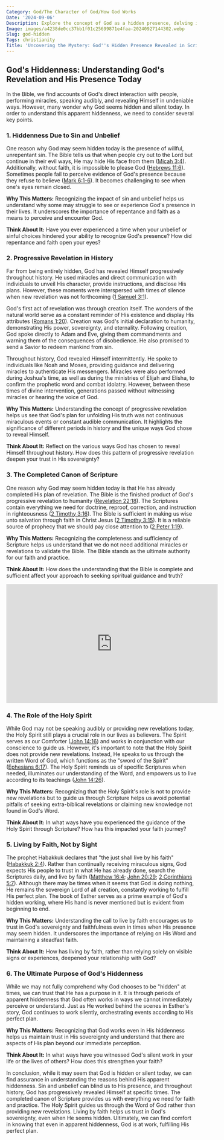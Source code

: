 ```yaml
---
Category: God/The Character of God/How God Works
Date: '2024-09-06'
Description: Explore the concept of God as a hidden presence, delving into the complexities of faith and existence in this thought-provoking article.
Image: images/a4238de0cc37bb1f01c25699871e4faa-20240927144302.webp
Slug: god-hidden
Tags: christianity
Title: 'Uncovering the Mystery: God''s Hidden Presence Revealed in Scripture'
---
```


## God's Hiddenness: Understanding God's Revelation and His Presence Today

In the Bible, we find accounts of God's direct interaction with people, performing miracles, speaking audibly, and revealing Himself in undeniable ways. However, many wonder why God seems hidden and silent today. In order to understand this apparent hiddenness, we need to consider several key points.

### 1. Hiddenness Due to Sin and Unbelief

One reason why God may seem hidden today is the presence of willful, unrepentant sin. The Bible tells us that when people cry out to the Lord but continue in their evil ways, He may hide His face from them ([Micah 3:4](https://www.bibleref.com/Micah/3/Micah-3-4.html)). Additionally, without faith, it is impossible to please God ([Hebrews 11:6](https://www.bibleref.com/Hebrews/11/Hebrews-11-6.html)). Sometimes people fail to perceive evidence of God's presence because they refuse to believe ([Mark 6:1-6](https://www.bibleref.com/Mark/6/Mark-6-1.html)). It becomes challenging to see when one's eyes remain closed.

**Why This Matters:** Recognizing the impact of sin and unbelief helps us understand why some may struggle to see or experience God's presence in their lives. It underscores the importance of repentance and faith as a means to perceive and encounter God.

**Think About It:** Have you ever experienced a time when your unbelief or sinful choices hindered your ability to recognize God's presence? How did repentance and faith open your eyes?

### 2. Progressive Revelation in History

Far from being entirely hidden, God has revealed Himself progressively throughout history. He used miracles and direct communication with individuals to unveil His character, provide instructions, and disclose His plans. However, these moments were interspersed with times of silence when new revelation was not forthcoming ([1 Samuel 3:1](https://www.bibleref.com/1-Samuel/3/1-Samuel-3-1.html)).

God's first act of revelation was through creation itself. The wonders of the natural world serve as a constant reminder of His existence and display His attributes ([Romans 1:20](https://www.bibleref.com/Romans/1/Romans-1-20.html)). Creation was God's initial declaration to humanity, demonstrating His power, sovereignty, and eternality. Following creation, God spoke directly to Adam and Eve, giving them commandments and warning them of the consequences of disobedience. He also promised to send a Savior to redeem mankind from sin.

Throughout history, God revealed Himself intermittently. He spoke to individuals like Noah and Moses, providing guidance and delivering miracles to authenticate His messengers. Miracles were also performed during Joshua's time, as well as during the ministries of Elijah and Elisha, to confirm the prophetic word and combat idolatry. However, between these times of divine intervention, generations passed without witnessing miracles or hearing the voice of God.

**Why This Matters:** Understanding the concept of progressive revelation helps us see that God's plan for unfolding His truth was not continuous miraculous events or constant audible communication. It highlights the significance of different periods in history and the unique ways God chose to reveal Himself.

**Think About It:** Reflect on the various ways God has chosen to reveal Himself throughout history. How does this pattern of progressive revelation deepen your trust in His sovereignty?

### 3. The Completed Canon of Scripture

One reason why God may seem hidden today is that He has already completed His plan of revelation. The Bible is the finished product of God's progressive revelation to humanity ([Revelation 22:18](https://www.bibleref.com/Revelation/22/Revelation-22-18.html)). The Scriptures contain everything we need for doctrine, reproof, correction, and instruction in righteousness ([2 Timothy 3:16](https://www.bibleref.com/2-Timothy/3/2-Timothy-3-16.html)). The Bible is sufficient in making us wise unto salvation through faith in Christ Jesus ([2 Timothy 3:15](https://www.bibleref.com/2-Timothy/3/2-Timothy-3-15.html)). It is a reliable source of prophecy that we should pay close attention to ([2 Peter 1:19](https://www.bibleref.com/2-Peter/1/2-Peter-1-19.html)).

**Why This Matters:** Recognizing the completeness and sufficiency of Scripture helps us understand that we do not need additional miracles or revelations to validate the Bible. The Bible stands as the ultimate authority for our faith and practice.

**Think About It:** How does the understanding that the Bible is complete and sufficient affect your approach to seeking spiritual guidance and truth?


<iframe width="560" height="315" src="https://www.youtube.com/embed/HndJGVB3C5I" frameborder="0" allow="autoplay; encrypted-media" allowfullscreen></iframe>


### 4. The Role of the Holy Spirit

While God may not be speaking audibly or providing new revelations today, the Holy Spirit still plays a crucial role in our lives as believers. The Spirit serves as our Comforter ([John 14:16](https://www.bibleref.com/John/14/John-14-16.html)) and works in conjunction with our conscience to guide us. However, it's important to note that the Holy Spirit does not provide new revelations. Instead, He speaks to us through the written Word of God, which functions as the "sword of the Spirit" ([Ephesians 6:17](https://www.bibleref.com/Ephesians/6/Ephesians-6-17.html)). The Holy Spirit reminds us of specific Scriptures when needed, illuminates our understanding of the Word, and empowers us to live according to its teachings ([John 14:26](https://www.bibleref.com/John/14/John-14-26.html)).

**Why This Matters:** Recognizing that the Holy Spirit's role is not to provide new revelations but to guide us through Scripture helps us avoid potential pitfalls of seeking extra-biblical revelations or claiming new knowledge not found in God's Word.

**Think About It:** In what ways have you experienced the guidance of the Holy Spirit through Scripture? How has this impacted your faith journey?

### 5. Living by Faith, Not by Sight

The prophet Habakkuk declares that "the just shall live by his faith" ([Habakkuk 2:4](https://www.bibleref.com/Habakkuk/2/Habakkuk-2-4.html)). Rather than continually receiving miraculous signs, God expects His people to trust in what He has already done, search the Scriptures daily, and live by faith ([Matthew 16:4](https://www.bibleref.com/Matthew/16/Matthew-16-4.html); [John 20:29](https://www.bibleref.com/John/20/John-20-29.html); [2 Corinthians 5:7](https://www.bibleref.com/2-Corinthians/5/2-Corinthians-5-7.html)). Although there may be times when it seems that God is doing nothing, He remains the sovereign Lord of all creation, constantly working to fulfill His perfect plan. The book of Esther serves as a prime example of God's hidden working, where His hand is never mentioned but is evident from beginning to end.

**Why This Matters:** Understanding the call to live by faith encourages us to trust in God's sovereignty and faithfulness even in times when His presence may seem hidden. It underscores the importance of relying on His Word and maintaining a steadfast faith.

**Think About It:** How has living by faith, rather than relying solely on visible signs or experiences, deepened your relationship with God?

### 6. The Ultimate Purpose of God's Hiddenness

While we may not fully comprehend why God chooses to be "hidden" at times, we can trust that He has a purpose in it. It is through periods of apparent hiddenness that God often works in ways we cannot immediately perceive or understand. Just as He worked behind the scenes in Esther's story, God continues to work silently, orchestrating events according to His perfect plan.

**Why This Matters:** Recognizing that God works even in His hiddenness helps us maintain trust in His sovereignty and understand that there are aspects of His plan beyond our immediate perception.

**Think About It:** In what ways have you witnessed God's silent work in your life or the lives of others? How does this strengthen your faith?

In conclusion, while it may seem that God is hidden or silent today, we can find assurance in understanding the reasons behind His apparent hiddenness. Sin and unbelief can blind us to His presence, and throughout history, God has progressively revealed Himself at specific times. The completed canon of Scripture provides us with everything we need for faith and practice. The Holy Spirit guides us through the Word of God rather than providing new revelations. Living by faith helps us trust in God's sovereignty, even when He seems hidden. Ultimately, we can find comfort in knowing that even in apparent hiddenness, God is at work, fulfilling His perfect plan.